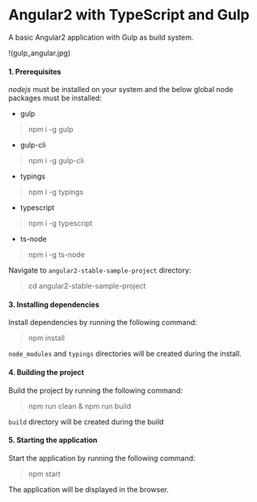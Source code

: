 Angular2 with TypeScript and Gulp
=================================

A basic Angular2 application with Gulp as build system.

!(gulp_angular.jpg)

#### 1. Prerequisites

*nodejs* must be installed on your system and the below global node packages must be installed:

- gulp

> npm i -g gulp

- gulp-cli

> npm i -g gulp-cli

- typings

> npm i -g typings

- typescript

> npm i -g typescript

- ts-node

> npm i -g ts-node



Navigate to `angular2-stable-sample-project` directory:

> cd angular2-stable-sample-project

#### 3. Installing dependencies

Install dependencies by running the following command:

> npm install

`node_modules` and `typings` directories will be created during the install.

#### 4. Building the project

Build the project by running the following command:

> npm run clean & npm run build

`build` directory will be created during the build

#### 5. Starting the application

Start the application by running the following command:

> npm start

The application will be displayed in the browser.

